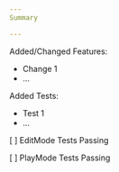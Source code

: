 ```yaml
---
Summary

---
```


Added/Changed Features:
+ Change 1
+ ...

Added Tests:
+ Test 1
+ ...

[ ] EditMode Tests Passing

[ ] PlayMode Tests Passing
